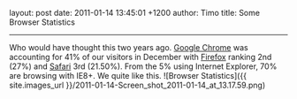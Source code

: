 layout: post
date: 2011-01-14 13:45:01 +1200
author: Timo
title: Some Browser Statistics


----

Who would have thought this two years ago. [Google Chrome](http://google.com/chrome) was accounting for 41% of our visitors in December with [Firefox](http://firefox.com) ranking 2nd (27%) and [Safari](http://apple.com/safari) 3rd (21.50%). From the 5% using Internet Explorer, 70% are browsing with IE8+.
We quite like this.
![Browser Statistics]({{ site.images_url }}/2011-01-14-Screen_shot_2011-01-14_at_13.17.59.png)
